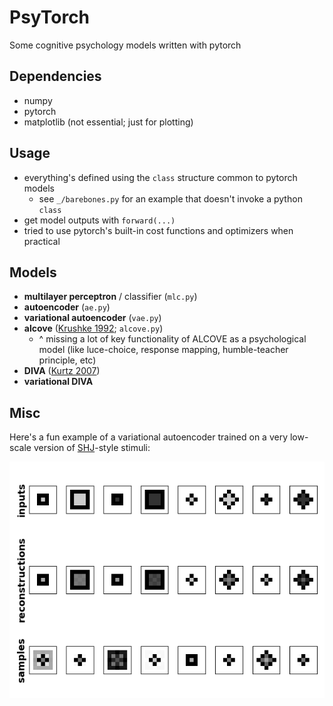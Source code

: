 # PsyTorch

Some cognitive psychology models written with pytorch

## Dependencies

- numpy
- pytorch
- matplotlib (not essential; just for plotting)

## Usage

- everything's defined using the `class` structure common to pytorch models
  - see `_/barebones.py` for an example that doesn't invoke a python `class`
- get model outputs with `forward(...)`
- tried to use pytorch's built-in cost functions and optimizers when practical

## Models

- **multilayer perceptron** / classifier (`mlc.py`)
- **autoencoder** (`ae.py`)
- **variational autoencoder** (`vae.py`)
- **alcove** ([Krushke 1992](https://psych.indiana.edu/documents/kruschke-1992.pdf); `alcove.py`)
  - ^ missing a lot of key functionality of ALCOVE as a psychological model (like luce-choice, response mapping, humble-teacher principle, etc)
- **DIVA** ([Kurtz 2007](https://link.springer.com/content/pdf/10.3758/BF03196806.pdf))
- **variational DIVA**

## Misc

Here's a fun example of a variational autoencoder trained on a very low-scale version of [SHJ](https://pdfs.semanticscholar.org/82ed/0991f22a31c1866ddc8d4aafe22fff9ac043.pdf)-style stimuli:

![vae example](_/vae_example.png)


